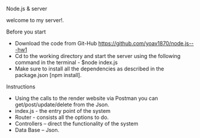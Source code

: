 Node.js & server

welcome to my server!. 

Before you start

 * Download the code from Git-Hub https://github.com/yoav1870/node.js---hw1
 * Cd to the working directory and start the server using the following command in the terminal - $node index.js
 * Make sure to install all the dependencies as described in the package.json [npm install].
 
 
Instructions

 * Using the calls to the render website via Postman you can get/post/update/delete from the Json.
 * index.js - the entry point of the system
 * Router - consists all the options to do.
 * Controllers – direct the functionality of the system
 * Data Base – Json.
